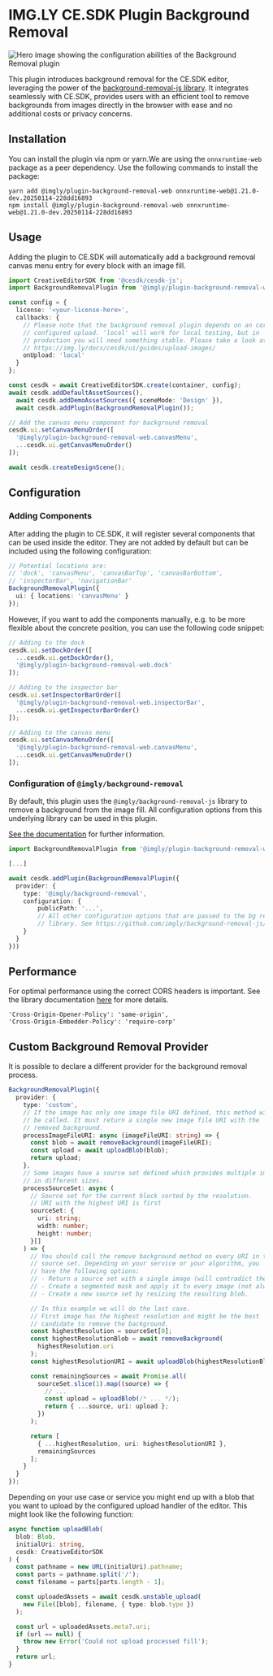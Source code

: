 # IMG.LY CE.SDK Plugin Background Removal

![Hero image showing the configuration abilities of the Background Removal plugin](https://img.ly/static/plugins/background-removal/gh-repo-header.jpg)

This plugin introduces background removal for the CE.SDK editor, leveraging the power of the [background-removal-js library](https://github.com/imgly/background-removal-js). It integrates seamlessly with CE.SDK, provides users with an efficient tool to remove backgrounds from images directly in the browser with ease and no additional costs or privacy concerns.

## Installation

You can install the plugin via npm or yarn.We are using the `onnxruntime-web` package as a peer dependency.
Use the following commands to install the package:

```
yarn add @imgly/plugin-background-removal-web onnxruntime-web@1.21.0-dev.20250114-228dd16893
npm install @imgly/plugin-background-removal-web onnxruntime-web@1.21.0-dev.20250114-228dd16893
```

## Usage

Adding the plugin to CE.SDK will automatically add a background removal
canvas menu entry for every block with an image fill.

```typescript
import CreativeEditorSDK from '@cesdk/cesdk-js';
import BackgroundRemovalPlugin from '@imgly/plugin-background-removal-web';

const config = {
  license: '<your-license-here>',
  callbacks: {
    // Please note that the background removal plugin depends on an correctly
    // configured upload. 'local' will work for local testing, but in
    // production you will need something stable. Please take a look at:
    // https://img.ly/docs/cesdk/ui/guides/upload-images/
    onUpload: 'local'
  }
};

const cesdk = await CreativeEditorSDK.create(container, config);
await cesdk.addDefaultAssetSources(),
  await cesdk.addDemoAssetSources({ sceneMode: 'Design' }),
  await cesdk.addPlugin(BackgroundRemovalPlugin());

// Add the canvas menu component for background removal
cesdk.ui.setCanvasMenuOrder([
  '@imgly/plugin-background-removal-web.canvasMenu',
  ...cesdk.ui.getCanvasMenuOrder()
]);

await cesdk.createDesignScene();
```

## Configuration

### Adding Components

After adding the plugin to CE.SDK, it will register several components that can be
used inside the editor. They are not added by default but can be included
using the following configuration:

```typescript
// Potential locations are:
// 'dock', 'canvasMenu', 'canvasBarTop', 'canvasBarBottom',
// 'inspectorBar', 'navigationBar'
BackgroundRemovalPlugin({
  ui: { locations: 'canvasMenu' }
});
```

However, if you want to add the components manually, e.g. to be more flexible about the concrete position, you can use the following code snippet:

```typescript
// Adding to the dock
cesdk.ui.setDockOrder([
  ...cesdk.ui.getDockOrder(),
  '@imgly/plugin-background-removal-web.dock'
]);

// Adding to the inspector bar
cesdk.ui.setInspectorBarOrder([
  '@imgly/plugin-background-removal-web.inspectorBar',
  ...cesdk.ui.getInspectorBarOrder()
]);

// Adding to the canvas menu
cesdk.ui.setCanvasMenuOrder([
  '@imgly/plugin-background-removal-web.canvasMenu',
  ...cesdk.ui.getCanvasMenuOrder()
]);
```

### Configuration of `@imgly/background-removal`

By default, this plugin uses the `@imgly/background-removal-js` library to remove
a background from the image fill. All configuration options from this underlying
library can be used in this plugin.

[See the documentation](https://github.com/imgly/background-removal-js/tree/main/packages/web#advanced-configuration) for further information.

```typescript
import BackgroundRemovalPlugin from '@imgly/plugin-background-removal-web';

[...]

await cesdk.addPlugin(BackgroundRemovalPlugin({
  provider: {
    type: '@imgly/background-removal',
    configuration: {
        publicPath: '...',
        // All other configuration options that are passed to the bg removal
        // library. See https://github.com/imgly/background-removal-js/tree/main/packages/web#advanced-configuration
    }
  }
}))

```

## Performance

For optimal performance using the correct CORS headers is important. See the library documentation [here](https://github.com/imgly/background-removal-js/tree/main/packages/web#performance) for more details.

```
'Cross-Origin-Opener-Policy': 'same-origin',
'Cross-Origin-Embedder-Policy': 'require-corp'
```

## Custom Background Removal Provider

It is possible to declare a different provider for the background removal process.

```typescript
BackgroundRemovalPlugin({
  provider: {
    type: 'custom',
    // If the image has only one image file URI defined, this method will
    // be called. It must return a single new image file URI with the
    // removed background.
    processImageFileURI: async (imageFileURI: string) => {
      const blob = await removeBackground(imageFileURI);
      const upload = await uploadBlob(blob);
      return upload;
    },
    // Some images have a source set defined which provides multiple images
    // in different sizes.
    processSourceSet: async (
      // Source set for the current block sorted by the resolution.
      // URI with the highest URI is first
      sourceSet: {
        uri: string;
        width: number;
        height: number;
      }[]
    ) => {
      // You should call the remove background method on every URI in the
      // source set. Depending on your service or your algorithm, you
      // have the following options:
      // - Return a source set with a single image (will contradict the use-case of source sets and degrades the user experience)
      // - Create a segmented mask and apply it to every image (not always available)
      // - Create a new source set by resizing the resulting blob.

      // In this example we will do the last case.
      // First image has the highest resolution and might be the best
      // candidate to remove the background.
      const highestResolution = sourceSet[0];
      const highestResolutionBlob = await removeBackground(
        highestResolution.uri
      );
      const highestResolutionURI = await uploadBlob(highestResolutionBlob);

      const remainingSources = await Promise.all(
        sourceSet.slice(1).map((source) => {
          // ...
          const upload = uploadBlob(/* ... */);
          return { ...source, uri: upload };
        })
      );

      return [
        { ...highestResolution, uri: highestResolutionURI },
        remainingSources
      ];
    }
  }
});
```

Depending on your use case or service you might end up with a blob that you want to upload by the
configured upload handler of the editor. This might look like the following function:

```typescript
async function uploadBlob(
  blob: Blob,
  initialUri: string,
  cesdk: CreativeEditorSDK
) {
  const pathname = new URL(initialUri).pathname;
  const parts = pathname.split('/');
  const filename = parts[parts.length - 1];

  const uploadedAssets = await cesdk.unstable_upload(
    new File([blob], filename, { type: blob.type })
  );

  const url = uploadedAssets.meta?.uri;
  if (url == null) {
    throw new Error('Could not upload processed fill');
  }
  return url;
}
```
